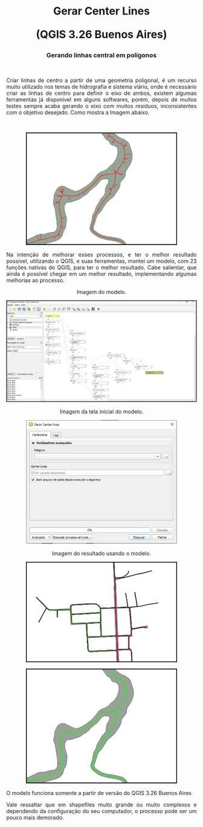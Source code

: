 <h1 align="center">Gerar Center Lines 
   <p>(QGIS 3.26 Buenos Aires)</p>
</h1>
<h3 align="center">Gerando linhas central em polígonos</h3>
<br>
<p align="justify">Criar linhas de centro a partir de uma geometria poligonal, é um recurso muito utilizado nos temas de hidrografia e sistema viário, onde é necessário criar as linhas de centro para definir o eixo de ambos, existem algumas ferramentas já disponível em alguns softwares, porém, depois de muitos testes sempre acaba gerando o eixo com muitos resíduos, inconsistentes com o objetivo desejado. Como mostra a Imagem abaixo.</p>
<br>
<p align="center">
   <img width="400" src="imgs/imagem_3.JPG" alt="imagem_III">
</p>
 
<p align="justify">Na intenção de melhorar esses processos, e ter o melhor resultado possível, utilizando o QGIS, e suas ferramentas, montei um modelo, com 23 funções nativas do QGIS, para ter o melhor resultado. Cabe salientar, que ainda é possível chegar em um melhor resultado, implementando algumas melhorias ao processo.</p>

<p align="center">Imagem do modelo.</p>
<p align="center">
   <img width="800" src="imgs/Imagem_2.JPG" alt="imagem_II">
</p>

<p align="center">Imagem da tela inicial do modelo.</p>
<p align="center">
   <img width="400" src="imgs/imagem_5.JPG" alt="imagem_V">
</p>
 
<p align="center">Imagem do resultado usando o modelo.</p>
<p align="center">
   <img width="400" src="imgs/imagem_1.JPG" alt="imagem_I">
</p>
<p align="center">
   <img width="400" src="imgs/imagem_4.JPG" alt="imagem_IV">
</p>

 
<p align="justify"> O modelo funciona somente a partir de versão do QGIS 3.26 Buenos Aires</p>
<p align="justify">Vale ressaltar que em shapefiles muito grande ou muito complexos e dependendo da configuração do seu computador, o processo pode ser um pouco mais demorado.</p>


